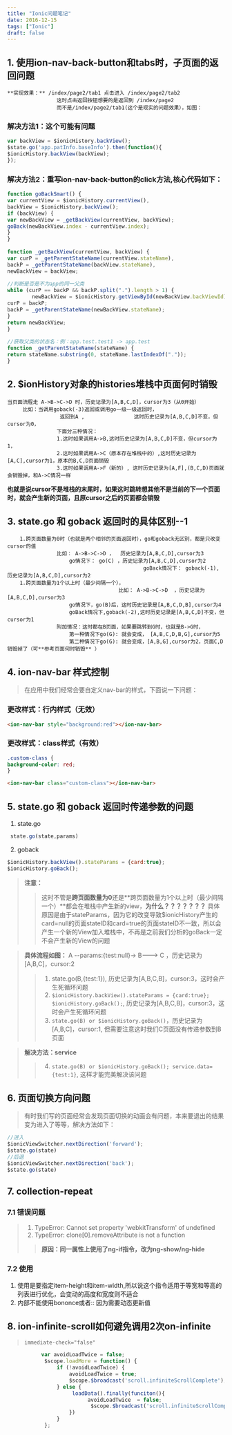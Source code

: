 ```yaml
---
title: "Ionic问题笔记"
date: 2016-12-15
tags: ["Ionic"]
draft: false
--- 
```



## 1. 使用ion-nav-back-button和tabs时，子页面的返回问题
    **实现效果：** /index/page2/tab1 点击进入 /index/page2/tab2
                    这时点击返回按钮想要的是返回到 /index/page2
                    而不是/index/page2/tab1(这个是现实的问题效果），如图：


### 解决方法1：这个可能有问题
```js
var backView = $ionicHistory.backView();
$state.go('app.patInfo.baseInfo').then(function(){
$ionicHistory.backView(backView);
}); 
```

### 解决方法2：重写ion-nav-back-button的click方法,核心代码如下：
```js
function goBackSmart() {
var currentView = $ionicHistory.currentView(),
backView = $ionicHistory.backView();
if (backView) {
var newBackView = _getBackView(currentView, backView);
goBack(newBackView.index - currentView.index);
}
}
 
function _getBackView(currentView, backView) {
var curP = _getParentStateName(currentView.stateName),
backP = _getParentStateName(backView.stateName),
newBackView = backView;
 
//判断是否是不为app的同一父类
while (curP == backP && backP.split(".").length > 1) {
        newBackView = $ionicHistory.getViewById(newBackView.backViewId);
curP = backP;
backP = _getParentStateName(newBackView.stateName);
}
return newBackView;
}
 
//获取父类的状态名：例：app.test.test1 -> app.test
function _getParentStateName(stateName) {
return stateName.substring(0, stateName.lastIndexOf("."));
}
```
## 2.  $ionHistory对象的histories堆栈中页面何时销毁
    当页面流程走 A->B->C->D 时，历史记录为[A,B,C,D]，cursor为3（从0开始）
         比如：当调用goback(-3)返回或调用go一级一级返回时，
                     返回到A ,                这时历史记录为[A,B,C,D]不变，但cursor为0，
                    下面分三种情况：
                    1.这时如果调用A->B,这时历史记录为[A,B,C,D]不变，但cursor为1，
                    2.这时如果调用A->C（原本存在堆栈中的）,这时历史记录为[A,C],cursor为1，原本的B,C,D页面销毁
                    3.这时如果调用A->F（新的）, 这时历史记录为[A,F],(B,C,D)页面就会销毁掉，和A->C情况一样
**也就是说cursor不是堆栈的末尾时，如果这时跳转想其他不是当前的下一个页面时，就会产生新的页面，且原cursor之后的页面都会销毁**
## 3.  state.go 和 goback 返回时的具体区别--1
		1.跨页面数量为0时（也就是两个相邻的页面返回时），go和goback无区别，都是只改变cursor的值
					比如： A->B->C->D ，  历史记录为[A,B,C,D],cursor为3
						go情况下： go(C) ，历史记录为[A,B,C,D],cursor为2
	                                            goBack情况下： goback(-1), 历史记录为[A,B,C,D],cursor为2
		1.跨页面数量为1个以上时（最少间隔一个），
	                                    比如： A->B->C->D  ，历史记录为[A,B,C,D],cursor为3
						go情况下，go(B)后，这时历史记录是[A,B,C,D,B],cursor为4
						goBack情况下,goback(-2),这时历史记录是[A,B,C,D]不变，但cursor为1
					附加情况：这时都在B页面，如果要跳转到G时，也就是B->G时，
						第一种情况下go(G): 就会变成， [A,B,C,D,B,G],cursor为5
						第二种情况下go(G): 就会变成，[A,B,G],cursor为2，页面C,D销毁掉了（可**参考页面何时销毁** ）
## 4. ion-nav-bar 样式控制
> 在应用中我们经常会要自定义nav-bar的样式，下面说一下问题：

### 更改样式：行内样式（无效）
```html
<ion-nav-bar style="background:red"></ion-nav-bar>
```

### 更改样式：class样式（有效）
```css
.custom-class {
background-color: red;
}
```
```html
<ion-nav-bar class="custom-class"></ion-nav-bar>
```

## 5.  state.go 和 goback 返回时传递参数的问题
1. state.go
```js
 state.go(state,params)
```
2. goback
```js
$ionicHistory.backView().stateParams = {card:true};
$ionicHistory.goBack();
```

> **注意：** 
>>  这时不管是**跨页面数量为0**还是**跨页面数量为1个以上时（最少间隔一个）**都会在堆栈中产生新的view，**为什么？？？？？？？**
>> 具体原因是由于stateParams，因为它的改变导致$ionicHistory产生的card=null的页面stateID和card=true的页面stateID不一致，所以会产生一个新的View加入堆栈中，不再是之前我们分析的goBack一定不会产生新的View的问题

> **具体流程如图：**
A --params:{test:null}-> B---> C  ，历史记录为[A,B,C]，cursor:2
>> 1.  state.go(B,{test:1}),  历史记录为[A,B,C,B]，cursor:3，这时会产生死循环问题
>> 2.  `$ionicHistory.backView().stateParams = {card:true};
$ionicHistory.goBack();`, 历史记录为[A,B,C,B]，cursor:3，这时会产生死循环问题
>> 3.  `state.go(B) or $ionicHistory.goBack()`，历史记录为[A,B,C]，cursor:1, 但需要注意这时我们C页面没有传递参数到B页面

> **解决方法：service**
>
> > 4.  `state.go(B) or $ionicHistory.goBack(); service.data={test:1}`, 这样才能完美解决该问题

## 6. 页面切换方向问题
> 有时我们写的页面经常会发现页面切换的动画会有问题，本来要退出的结果变为进入了等等，解决方法如下：
```js
//进入
$ionicViewSwitcher.nextDirection('forward');
$state.go(state)
//后退
$ionicViewSwitcher.nextDirection('back');
$state.go(state)
```

## 7. collection-repeat
### 7.1 错误问题
> 1. TypeError: Cannot set property 'webkitTransform' of undefined
> 2. TypeError: clone[0].removeAttribute is not a function
>> **原因：同一属性上使用了ng-if指令，改为ng-show/ng-hide**

### 7.2 使用
1. 使用是要指定item-height和item-width,所以说这个指令适用于等宽和等高的列表进行优化，会变动的高度和宽度则不适合
2. 内部不能使用bononce或者:: 因为需要动态更新值

## 8. ion-infinite-scroll如何避免调用2次on-infinite
> `immediate-check="false"`
```javascript
           var avoidLoadTwice = false;
            $scope.loadMore = function() {
                if (!avoidLoadTwice) {
                    avoidLoadTwice = true;
                    $scope.$broadcast('scroll.infiniteScrollComplete');
                } else {
                     loadData().finally(funciton(){
                          avoidLoadTwice  = false;
                           $scope.$broadcast('scroll.infiniteScrollComplete');
                    })
                } 
            };
```
